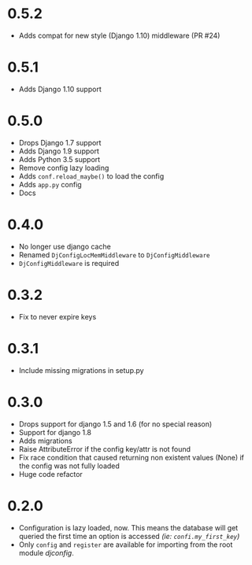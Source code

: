0.5.2
==================

* Adds compat for new style (Django 1.10) middleware (PR #24)

0.5.1
==================

* Adds Django 1.10 support

0.5.0
==================

* Drops Django 1.7 support
* Adds Django 1.9 support
* Adds Python 3.5 support
* Remove config lazy loading
* Adds `conf.reload_maybe()` to load the config
* Adds `app.py` config
* Docs

0.4.0
==================

* No longer use django cache
* Renamed `DjConfigLocMemMiddleware` to `DjConfigMiddleware`
* `DjConfigMiddleware` is required

0.3.2
==================

* Fix to never expire keys

0.3.1
==================

* Include missing migrations in setup.py

0.3.0
==================

* Drops support for django 1.5 and 1.6 (for no special reason)
* Support for django 1.8
* Adds migrations
* Raise AttributeError if the config key/attr is not found
* Fix race condition that caused returning non existent values (None) if the config was not fully loaded
* Huge code refactor

0.2.0
==================

* Configuration is lazy loaded, now. This means the database will get queried the first time an option is accessed *(ie: `confi.my_first_key`)*
* Only `config` and `register` are available for importing from the root module *djconfig*.

